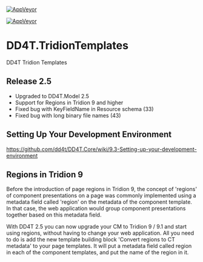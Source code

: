 [![AppVeyor](https://ci.appveyor.com/api/projects/status/github/dd4t/DD4T.TridionTemplates?branch=master&svg=true&passingText=master)](https://ci.appveyor.com/project/DD4T/dd4t-tridiontemplates)

[![AppVeyor](https://ci.appveyor.com/api/projects/status/github/dd4t/DD4T.TridionTemplates?branch=develop&svg=true&passingText=develop)](https://ci.appveyor.com/project/DD4T/dd4t-tridiontemplates)

# DD4T.TridionTemplates
DD4T Tridion Templates

## Release 2.5
- Upgraded to DD4T.Model 2.5
- Support for Regions in Tridion 9 and higher
- Fixed bug with KeyFieldName in Resource schema (33)
- Fixed bug with long binary file names (43)

## Setting Up Your Development Environment
https://github.com/dd4t/DD4T.Core/wiki/9.3-Setting-up-your-development-environment


## Regions in Tridion 9
Before the introduction of page regions in Tridion 9, the concept of 'regions' of component presentations on a page was commonly implemented using a metadata field called 'region' on the metadata of the component template. In that case, the web application would group component presentations together based on this metadata field.

With DD4T 2.5 you can now upgrade your CM to Tridion 9 / 9.1 and start using regions, without having to change your web application. All you need to do is add the new template building block 'Convert regions to CT metadata' to your page templates. It will put a metadata field called region in each of the component templates, and put the name of the region in it.
